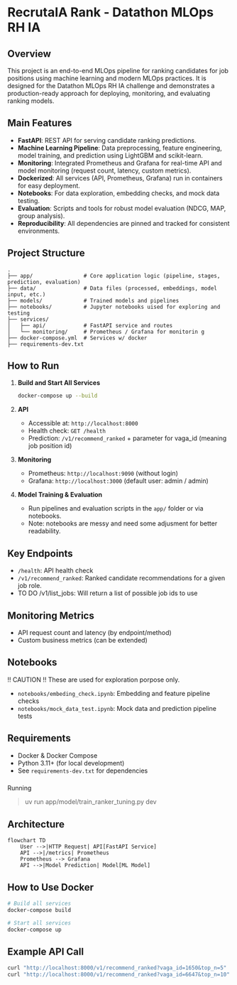 # RecrutaIA Rank - Datathon MLOps RH IA

## Overview

This project is an end-to-end MLOps pipeline for ranking candidates for job positions using machine learning and modern MLOps practices. It is designed for the Datathon MLOps RH IA challenge and demonstrates a production-ready approach for deploying, monitoring, and evaluating ranking models.

## Main Features

- **FastAPI**: REST API for serving candidate ranking predictions.
- **Machine Learning Pipeline**: Data preprocessing, feature engineering, model training, and prediction using LightGBM and scikit-learn.
- **Monitoring**: Integrated Prometheus and Grafana for real-time API and model monitoring (request count, latency, custom metrics).
- **Dockerized**: All services (API, Prometheus, Grafana) run in containers for easy deployment.
- **Notebooks**: For data exploration, embedding checks, and mock data testing.
- **Evaluation**: Scripts and tools for robust model evaluation (NDCG, MAP, group analysis).
- **Reproducibility**: All dependencies are pinned and tracked for consistent environments.

## Project Structure

```
.
├── app/                # Core application logic (pipeline, stages, prediction, evaluation)
├── data/               # Data files (processed, embeddings, model input, etc.)
├── models/             # Trained models and pipelines
├── notebooks/          # Jupyter notebooks uised for exploring and testing
├── services/
│   ├── api/            # FastAPI service and routes
│   └── monitoring/     # Prometheus / Grafana for monitorin g
├── docker-compose.yml  # Services w/ docker
├── requirements-dev.txt    
```

## How to Run

1. **Build and Start All Services**  
   ```bash
   docker-compose up --build
   ```

2. **API**  
   - Accessible at: `http://localhost:8000`
   - Health check: `GET /health`
   - Prediction: `/v1/recommend_ranked` + parameter for vaga_id (meaning job position id)

3. **Monitoring**  
   - Prometheus: `http://localhost:9090` (without login)
   - Grafana: `http://localhost:3000` (default user: admin / admin)

4. **Model Training & Evaluation**  
   - Run pipelines and evaluation scripts in the `app/` folder or via notebooks.
   * Note: notebooks are messy and need some adjusment for better readability.

## Key Endpoints

- `/health`: API health check
- `/v1/recommend_ranked`: Ranked candidate recommendations for a given job role.
- TO DO /v1/list_jobs: Will return a list of possible job ids to use

## Monitoring Metrics

- API request count and latency (by endpoint/method)
- Custom business metrics (can be extended)

## Notebooks
!! CAUTION !! These are used for exploration porpose only.
- `notebooks/embeding_check.ipynb`: Embedding and feature pipeline checks
- `notebooks/mock_data_test.ipynb`: Mock data and prediction pipeline tests

## Requirements

- Docker & Docker Compose
- Python 3.11+ (for local development)
- See `requirements-dev.txt` for dependencies


### 

Running

> uv run app/model/train_ranker_tuning.py dev

## Architecture

```mermaid
flowchart TD
    User -->|HTTP Request| API[FastAPI Service]
    API -->|/metrics| Prometheus
    Prometheus --> Grafana
    API -->|Model Prediction| Model[ML Model]
```

## How to Use Docker

```bash
# Build all services 
docker-compose build

# Start all services
docker-compose up

```

## Example API Call

```bash
curl "http://localhost:8000/v1/recommend_ranked?vaga_id=1650&top_n=5"
curl "http://localhost:8000/v1/recommend_ranked?vaga_id=6647&top_n=10"
```

